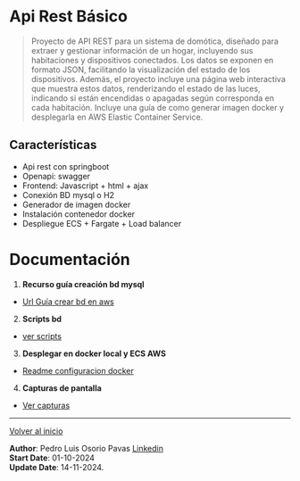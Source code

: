 # Api Rest Básico

> Proyecto de API REST para un sistema de domótica, diseñado para extraer y gestionar información de un hogar, incluyendo sus habitaciones y dispositivos conectados. Los datos se exponen en formato JSON, facilitando la visualización del estado de los dispositivos. Además, el proyecto incluye una página web interactiva que muestra estos datos, renderizando el estado de las luces, indicando si están encendidas o apagadas según corresponda en cada habitación. Incluye una guía de como generar imagen docker y desplegarla en AWS Elastic Container Service.

## Características

- Api rest con springboot
- Openapi: swagger
- Frontend: Javascript + html + ajax
- Conexión BD mysql o H2
- Generador de imagen docker
- Instalación contenedor docker
- Despliegue ECS + Fargate + Load balancer

# Documentación

1. **Recurso guía creación bd mysql**
 - [Url Guía crear bd en aws](https://aws.amazon.com/es/getting-started/hands-on/create-mysql-db/?ref=gsrchandson)

2. **Scripts bd**
 - [ver scripts](doc/scripts-bd.sql)

3. **Desplegar en docker local y ECS AWS**
 - [Readme configuracion docker](README-DOCKER-AWS.md) 

4. **Capturas de pantalla**
 - [Ver capturas](README-IMG.md)
---

[Volver al inicio](../CodeTeaching/README.md)

**Author**: Pedro Luis Osorio Pavas [Linkedin](www.linkedin.com/in/pedro-luis-osorio-pavas-68b3a7106)  
**Start Date**: 01-10-2024  
**Update Date**: 14-11-2024.


